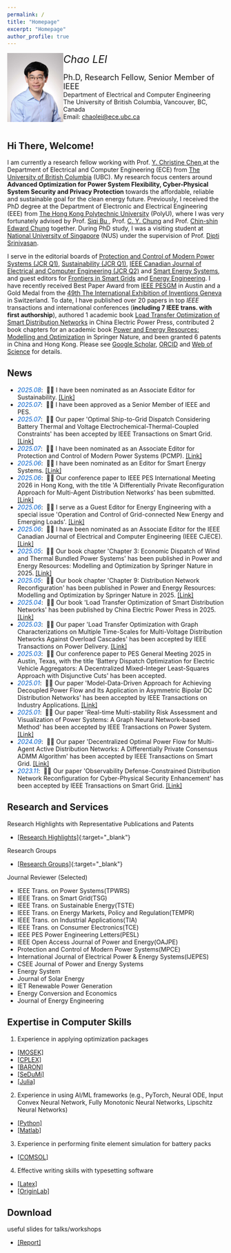```yaml
---
permalink: /
title: "Homepage"
excerpt: "Homepage"
author_profile: true
---
```


<p>
<img src="https://raw.githubusercontent.com/honolulufishing/Homepage/main/2.png" align="left" width="130">  
<font size=5 ><em>Chao LEI</em></font>  
  <br>  
<br><font size=4 >Ph.D, Research Fellow, Senior Member of IEEE</font>
<br>Department of Electrical and Computer Engineering 
<br>The University of British Columbia, Vancouver, BC, Canada
<br>Email: <a href="mailto:chaolei@ece.ubc.ca">chaolei@ece.ubc.ca</a>
<br><br/>
</p>

##  Hi There, Welcome!
I am currently a research fellow working with Prof. <a href='https://ece.ubc.ca/y-christine-chen/' target="_blank"> Y. Christine Chen </a> at the Department of Electrical and Computer Engineering (ECE) from <a href='https://www.ubc.ca/' target="_blank"> The University of British Columbia</a> (UBC). My research focus centers around **Advanced Optimization for Power System Flexibility, Cyber-Physical System Security and Privacy Protection** towards the affordable, reliable and sustainable goal for the clean energy future. Previously, I received the PhD degree at the Department of Electronic and Electrical Engineering (EEE) from <a href='https://www.polyu.edu.hk/' target="_blank"> The Hong Kong Polytechnic University</a> (PolyU), where I was very fortunately advised by Prof. <a href='https://www.polyu.edu.hk/eee/people/academic-staff-and-teaching-staff/prof-bu-siqi/' target="_blank"> Siqi Bu </a>, Prof. <a href='https://www.polyu.edu.hk/eee/people/academic-staff-and-teaching-staff/prof-chung-chi-yung/' target="_blank"> C. Y. Chung</a> and Prof. <a href='https://www.polyu.edu.hk/eee/people/academic-staff-and-teaching-staff/prof-chung-chin-shin-edward/' target="_blank"> Chin-shin Edward Chung</a> together. During PhD study, I was a visiting student at <a href='https://nus.edu.sg/' target="_blank"> National University of Singapore</a> (NUS) under the supervision of Prof. <a href='https://www.ece.nus.edu.sg/gems/profhome.html' target="_blank"> Dipti Srinivasan</a>.

I serve in the editorial boards of <a href='https://www.pcmp.info/pcmp/ch/first_menu.aspx?parent_id=20160329103307704' target="_blank">Protection and Control of Modern Power Systems (JCR Q1)</a>,  <a href='https://www.mdpi.com/journal/sustainability' target="_blank">Sustainability (JCR Q1)</a>, <a href='http://journal.ieee.ca/en/editorial/assoceds/' target="_blank">IEEE Canadian Journal of Electrical and Computer Engineering (JCR Q2)</a> and <a href='https://www.sciltp.com/journals/ses/editorial-board' target="_blank">Smart Energy Systems</a>, and guest editors for <a href='https://www.frontiersin.org/journals/smart-grids' target="_blank">Frontiers in Smart Grids</a> and <a href='https://www.techscience.com/journal/energy' target="_blank">Energy Engineering</a>. I have recently received Best Paper Award from <a href='https://pes-gm.org/' target="_blank">IEEE PESGM</a> in Austin and a Gold Medal from the <a href='https://www.cairs.hk/en/news_detail/index/44' target="_blank"> 49th The International Exhibition of Inventions Geneva</a> in Switzerland. To date, I have published over 20 papers in top <em>IEEE</em> transactions and international conferences (**including 7 IEEE trans. with first authorship**), authored 1 academic book <a href='https://raw.githubusercontent.com/honolulufishing/Homepage/main/3.png' target="_blank">Load Transfer Optimization of Smart Distribution Networks</a> in China Electric Power Press, contributed 2 book chapters for an academic book <a href='https://link.springer.com/book/10.1007/978-981-96-2612-0' target="_blank">Power and Energy Resources: Modelling and Optimization</a> in Springer Nature, and been granted 6 patents in China and Hong Kong. Please see <a href='https://scholar.google.com/citations?user=6SzQKCAAAAAJ' target="_blank"> Google Scholar</a>, <a href='https://orcid.org/0000-0002-9787-2408' target="_blank">ORCID</a> and <a href='https://www.webofscience.com/wos/author/record/48783836' target="_blank">Web of Science</a> for details. 

## News
- *<font color="#0060cd">2025.08</font>*: &nbsp;🎉🎉 I have been nominated as an Associate Editor for Sustainability. <a href='https://www.mdpi.com/journal/sustainability' target="_blank">[Link]</a>
- *<font color="#0060cd">2025.07</font>*: &nbsp;🎉🎉 I have been approved as a Senior Member of IEEE and PES.
- *<font color="#0060cd">2025.07</font>*: &nbsp;🎉🎉 Our paper 'Optimal Ship-to-Grid Dispatch Considering Battery Thermal and Voltage Electrochemical-Thermal-Coupled Constraints' has been accepted by IEEE Transactions on Smart Grid. <a href='https://ieeexplore.ieee.org/document/11008705' target="_blank">[Link]</a>
- *<font color="#0060cd">2025.07</font>*: &nbsp;🎉🎉 I have been nominated as an Associate Editor for Protection and Control of Modern Power Systems (PCMP). <a href='https://www.pcmp.info/pcmp/ch/first_menu.aspx?parent_id=20160329103307704' target="_blank">[Link]</a>
- *<font color="#0060cd">2025.06</font>*: &nbsp;🎉🎉 I have been nominated as an Editor for Smart Energy Systems. <a href='https://www.sciltp.com/journals/ses/editorial-board' target="_blank">[Link]</a>
- *<font color="#0060cd">2025.06</font>*: &nbsp;🎉🎉 Our conference paper to IEEE PES International Meeting 2026 in Hong Kong, with the title 'A Differentially Private Reconfiguration Approach for Multi-Agent Distribution Networks' has been submitted.  <a href='https://www.pes-im.org/' target="_blank">[Link]</a>
- *<font color="#0060cd">2025.06</font>*: &nbsp;🎉🎉 I serve as a Guest Editor for Energy Engineering with a special issue 'Operation and Control of Grid-connected New Energy and Emerging Loads'.
  <a href='https://www.techscience.com/energy/special_detail/grid-connected_new_energy' target="_blank">[Link]</a>
- *<font color="#0060cd">2025.06</font>*: &nbsp;🎉🎉 I have been nominated as an Associate Editor for the IEEE Canadian Journal of Electrical and Computer Engineering (IEEE CJECE). <a href='http://journal.ieee.ca/en/editorial/assoceds/' target="_blank">[Link]</a>
- *<font color="#0060cd">2025.05</font>*: &nbsp;🎉🎉 Our book chapter 'Chapter 3: Economic Dispatch of Wind and Thermal Bundled Power Systems' has been published in Power and Energy Resources: Modelling and Optimization by Springer Nature in 2025. <a href='https://link.springer.com/book/10.1007/978-981-96-2612-0' target="_blank">[Link]</a>
- *<font color="#0060cd">2025.05</font>*: &nbsp;🎉🎉 Our book chapter 'Chapter 9: Distribution Network Reconfiguration' has been published in Power and Energy Resources: Modelling and Optimization by Springer Nature in 2025. <a href='https://link.springer.com/book/10.1007/978-981-96-2612-0' target="_blank">[Link]</a>
- *<font color="#0060cd">2025.04</font>*: &nbsp;🎉🎉 Our book 'Load Transfer Optimization of Smart Distribution Networks' has been published by China Electric Power Press in 2025. <a href='https://raw.githubusercontent.com/honolulufishing/Homepage/main/3.png' target="_blank">[Link]</a>
- *<font color="#0060cd">2025.03</font>*: &nbsp;🎉🎉 Our paper 'Load Transfer Optimization with Graph Characterizations on Multiple Time-Scales for Multi-Voltage Distribution Networks Against Overload Cascades' has been accepted by IEEE Transactions on Power Delivery. <a href='https://ieeexplore.ieee.org/document/11008705' target="_blank">[Link]</a>
- *<font color="#0060cd">2025.03</font>*: &nbsp;🎉🎉 Our conference paper to PES General Meeting 2025 in Austin, Texas, with the title 'Battery Dispatch Optimization for Electric Vehicle Aggregators: A Decentralized Mixed-Integer Least-Squares Approach with Disjunctive Cuts' has been accepted.
- *<font color="#0060cd">2025.01</font>*: &nbsp;🎉🎉 Our paper 'Model-Data-Driven Approach for Achieving Decoupled Power Flow and Its Application in Asymmetric Bipolar DC Distribution Networks' has been accepted by IEEE Transactions on Industry Applications. <a href='https://ieeexplore.ieee.org/document/10841981/' target="_blank">[Link]</a>
- *<font color="#0060cd">2025.01</font>*: &nbsp;🎉🎉 Our paper 'Real-time Multi-stability Risk Assessment and Visualization of Power Systems: A Graph Neural Network-based Method' has been accepted by IEEE Transactions on Power System. <a href='https://ieeexplore.ieee.org/document/10819251' target="_blank">[Link]</a>
- *<font color="#0060cd">2024.09</font>*: &nbsp;🎉🎉 Our paper 'Decentralized Optimal Power Flow for Multi-Agent Active Distribution Networks: A Differentially Private Consensus ADMM Algorithm' has been accepted by IEEE Transactions on Smart Grid. <a href='https://ieeexplore.ieee.org/document/10659236' target="_blank">[Link]</a>
- *<font color="#0060cd">2023.11</font>*: &nbsp;🎉🎉 Our paper 'Observability Defense-Constrained Distribution Network Reconfiguration for Cyber-Physical Security Enhancement' has been accepted by IEEE Transactions on Smart Grid.  <a href='https://ieeexplore.ieee.org/document/10320370' target="_blank">[Link]</a>

## Research and Services
Research Highlights with Representative Publications and Patents
- [[Research Highlights]](research.md){:target="_blank"}

Research Groups
- [[Research Groups]](group_index.md){:target="_blank"}
  
Journal Reviewer (Selected)
- IEEE Trans. on Power Systems(TPWRS)
- IEEE Trans. on Smart Grid(TSG)
- IEEE Trans. on Sustainable Energy(TSTE)
- IEEE Trans. on Energy Markets, Policy and Regulation(TEMPR)
- IEEE Trans. on Industrial Applications(TIA)
- IEEE Trans. on Consumer Electronics(TCE)
- IEEE PES Power Engineering Letters(PESL)
- IEEE Open Access Journal of Power and Energy(OAJPE)
- Protection and Control of Modern Power Systems(MPCE)
- International Journal of Electrical Power & Energy Systems(IJEPES)
- CSEE Journal of Power and Energy Systems
- Energy System
- Journal of Solar Energy
- IET Renewable Power Generation
- Energy Conversion and Economics
- Journal of Energy Engineering


## Expertise in Computer Skills
1. Experience in applying optimization packages
- <a href='https://www.mosek.com/' target="_blank">[MOSEK]</a>
- <a href='https://www.ibm.com/products/ilog-cplex-optimization-studio' target="_blank">[CPLEX]</a>
- <a href='https://minlp.com/baron-solver' target="_blank">[BARON]</a>
- <a href='https://yalmip.github.io/solver/sedumi/' target="_blank">[SeDuMi]</a>
- <a href='https://juliapackages.com/c/optimization' target="_blank">[Julia]</a>
2. Experience in using AI/ML frameworks (e.g., PyTorch, Neural ODE, Input Convex Neural Network, Fully Monotonic Neural Networks, Lipschitz Neural Networks)
- <a href='https://www.python.org/' target="_blank">[Python]</a>
- <a href='https://www.mathworks.com/products/matlab.html' target="_blank">[Matlab]</a>
3. Experience in performing finite element simulation for battery packs
- <a href='https://www.comsol.com/' target="_blank">[COMSOL]</a>
4. Effective writing skills with typesetting software
- <a href='https://www.overleaf.com/' target="_blank">[Latex]</a>
- <a href='https://www.originlab.com/' target="_blank">[OriginLab]</a>

## Download 
useful slides for talks/workshops
- <a href='https://github.com/honolulufishing/honolulufishing/blob/main/Report_Chao_cqu.pptx' target="_blank">[Report]</a>
